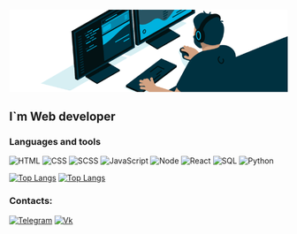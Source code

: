 ![Header](https://github.com/Pr0teL/Pr0teL/blob/main/assets/1584023795.gif)

## I`m Web developer

### Languages and tools 
![HTML](https://img.shields.io/badge/-HTML-003140?style=for-the-badge&logo=HTML5)
![CSS](https://img.shields.io/badge/-CSS-003140?style=for-the-badge&logo=CSS3)
![SCSS](https://img.shields.io/badge/-SCSS-003140?style=for-the-badge&logo=SaSS)
![JavaScript](https://img.shields.io/badge/-JavaScript-003140?style=for-the-badge&logo=JavaScript)
![Node](https://img.shields.io/badge/-Node.js-003140?style=for-the-badge&logo=Node.js)
![React](https://img.shields.io/badge/-React-003140?style=for-the-badge&logo=React)
![SQL](https://img.shields.io/badge/-Sql-003140?style=for-the-badge&logo=mySQL&logoColor=FF4500)
![Python](https://img.shields.io/badge/-Python-003140?style=for-the-badge&logo=Python)

[![Top Langs](https://github-readme-stats.vercel.app/api/top-langs/?username=Pr0teL&layout&layout=compact&theme=tokyonight&hide_border=true&bg_color=45,031214,003140&title_color=fff&text_color=fff&card_width=750&hide=python)](https://github.com/anuraghazra/github-readme-stats)
[![Top Langs](https://github-readme-stats.vercel.app/api/top-langs/?username=Pr0teL&layout=compact)](https://github.com/anuraghazra/github-readme-stats)


### Contacts: 
[![Telegram](https://img.shields.io/badge/-Telegram-003140?style=for-the-badge&logo=telegram)](https://t.me/Pr0teL)
[![Vk](https://img.shields.io/badge/-Vkontakte-003140?style=for-the-badge&logo=vk)](https://vk.com/victork0t)
